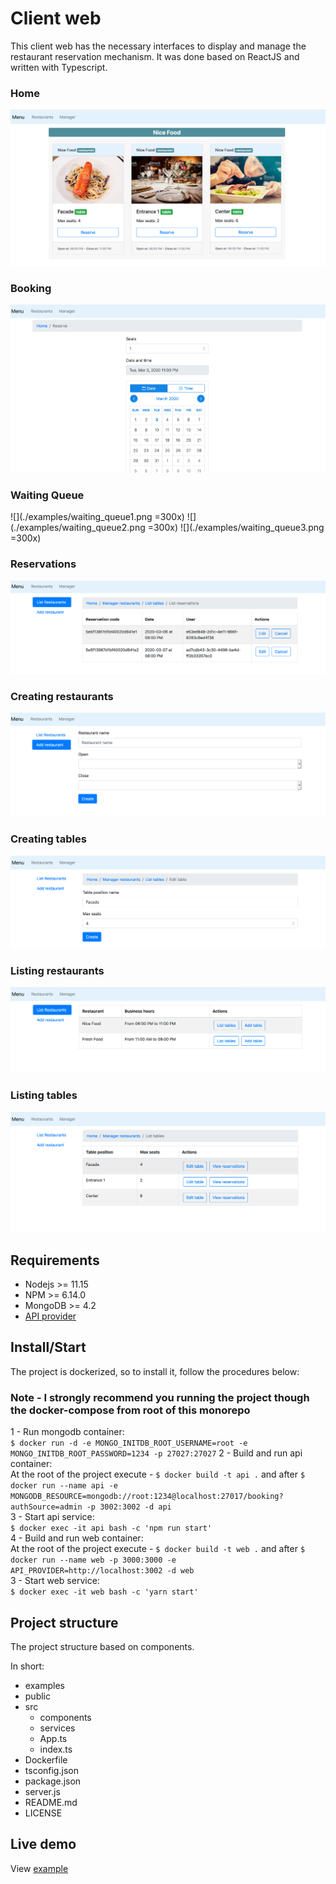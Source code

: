 # Client web
This client web has the necessary interfaces to display and manage the restaurant reservation mechanism. It was done based on ReactJS and written with Typescript.

### Home
![](./examples/show_restaurants_and_tables.png)

### Booking
![](./examples/booking.png)

### Waiting Queue
![](./examples/waiting_queue1.png =300x) ![](./examples/waiting_queue2.png =300x) ![](./examples/waiting_queue3.png =300x)

### Reservations
![](./examples/reservations.png)

### Creating restaurants
![](./examples/creating_restaurant.png)

### Creating tables
![](./examples/creating_table.png)

### Listing restaurants
![](./examples/list_restaurants.png)

### Listing tables
![](./examples/list_tables.png)

## Requirements
 - Nodejs >= 11.15
 - NPM >= 6.14.0
 - MongoDB >= 4.2
 - [API provider](../api/README.md)

## Install/Start
The project is dockerized, so to install it, follow the procedures below: 

### Note - I strongly recommend you running the project though the docker-compose from root of this monorepo

1 - Run mongodb container:  
`$ docker run -d -e MONGO_INITDB_ROOT_USERNAME=root -e MONGO_INITDB_ROOT_PASSWORD=1234 -p 27027:27027` 
2 - Build and run api container:  
At the root of the project execute - `$ docker build -t api .` and after `$ docker run --name api -e MONGODB_RESOURCE=mongodb://root:1234@localhost:27017/booking?authSource=admin -p 3002:3002 -d api`  
3 - Start api service:  
`$ docker exec -it api bash -c 'npm run start'`  
4 - Build and run web container:  
At the root of the project execute - `$ docker build -t web .` and after `$ docker run --name web -p 3000:3000 -e API_PROVIDER=http://localhost:3002 -d web`  
3 - Start web service:  
`$ docker exec -it web bash -c 'yarn start'`

## Project structure
The project structure based on components.

In short:
 - examples
 - public
 - src
    - components
    - services
    - App.ts
    - index.ts
 - Dockerfile
 - tsconfig.json
 - package.json
 - server.js
 - README.md
 - LICENSE


## Live demo
View [example](http://ec2-52-205-252-32.compute-1.amazonaws.com:3000/)

